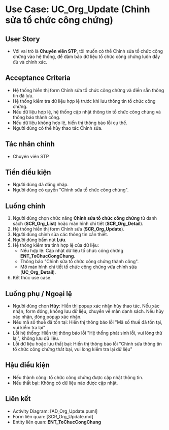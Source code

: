 # Use Case: UC_Org_Update (Chỉnh sửa tổ chức công chứng)

## User Story
- Với vai trò là **Chuyên viên STP**, tôi muốn có thể Chỉnh sửa tổ chức công chứng vào hệ thống, để đảm bảo dữ liệu tổ chức công chứng luôn đầy đủ và chính xác.

## Acceptance Criteria
- Hệ thống hiển thị form Chỉnh sửa tổ chức công chứng và điền sẵn thông tin đã lưu.
- Hệ thống kiểm tra dữ liệu hợp lệ trước khi lưu thông tin tổ chức công chứng.
- Nếu dữ liệu hợp lệ, hệ thống cập nhật thông tin tổ chức công chứng và thông báo thành công.
- Nếu dữ liệu không hợp lệ, hiển thị thông báo lỗi cụ thể.
- Người dùng có thể hủy thao tác Chỉnh sửa.

## Tác nhân chính
- Chuyên viên STP

## Tiền điều kiện
- Người dùng đã đăng nhập.
- Người dùng có quyền "Chỉnh sửa tổ chức công chứng".

## Luồng chính
1. Người dùng chọn chức năng **Chỉnh sửa tổ chức công chứng** từ danh sách (**SCR_Org_List**) hoặc màn hình chi tiết (**SCR_Org_Detail**).
2. Hệ thống hiển thị form Chỉnh sửa (**SCR_Org_Update**).
3. Người dùng chỉnh sửa các thông tin cần thiết.
4. Người dùng bấm nút **Lưu**.
5. Hệ thống kiểm tra tính hợp lệ của dữ liệu:
   - Nếu hợp lệ: Cập nhật dữ liệu tổ chức công chứng **ENT_ToChucCongChung**.
   - Thông báo "Chỉnh sửa tổ chức công chứng thành công".
   - Mở màn hình chi tiết tổ chức công chứng vừa chỉnh sửa (**UC_Org_Detail**).
6. Kết thúc use case.

## Luồng phụ / Ngoại lệ 
- Người dùng chọn **Hủy**: Hiển thị popup xác nhận hủy thao tác. Nếu xác nhận, form đóng, không lưu dữ liệu, chuyển về màn danh sách. Nếu hủy xác nhận, đóng popup xác nhận.
- Nếu mã số thuế đã tồn tại: Hiển thị thông báo lỗi "Mã số thuế đã tồn tại, vui kiểm tra lại"
- Lỗi hệ thống: Hiển thị thông báo lỗi "Hệ thống phát sinh lỗi, vui lòng thử lại", không lưu dữ liệu.
- Lỗi dữ liệu hoặc lưu thất bại: Hiển thị thông báo lỗi "Chỉnh sửa thông tin tổ chức công chứng thất bại, vui lòng kiểm tra lại dữ liệu"

## Hậu điều kiện
- Nếu thành công: tổ chức công chứng được cập nhật thông tin.
- Nếu thất bại: Không có dữ liệu nào được cập nhật.

## Liên kết
- Activity Diagram: [AD_Org_Update.puml]
- Form liên quan: [SCR_Org_Update.md]
- Entity liên quan: **ENT_ToChucCongChung**
